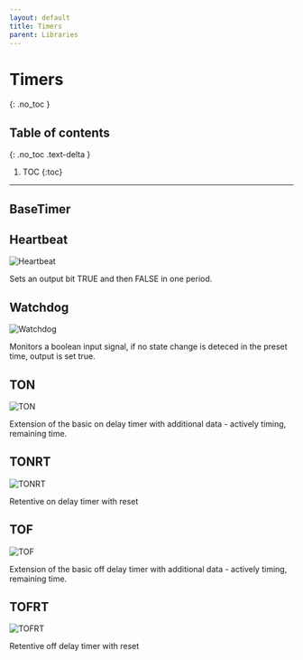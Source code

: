 ```yaml
---
layout: default
title: Timers
parent: Libraries
---
```


# Timers
{: .no_toc }

## Table of contents
{: .no_toc .text-delta }

1. TOC
{:toc}

---

## BaseTimer

## Heartbeat
![Heartbeat](https://raw.githubusercontent.com/TwinCAT-Libre/source/blob/master/TcL_Timers/imgs/Heartbeat.jpg)

Sets an output bit TRUE and then FALSE in one period.

## Watchdog
![Watchdog](https://raw.githubusercontent.com/TwinCAT-Libre/source/blob/master/TcL_Timers/imgs/Watchdog.jpg)

Monitors a boolean input signal, if no state change is deteced in the preset time, output is set true. 

## TON
![TON](https://github.com/TwinCAT-Libre/source/blob/master/TcL_Timers/imgs/TON.jpg)

Extension of the basic on delay timer with additional data - actively timing, remaining time. 

## TONRT
![TONRT](https://github.com/TwinCAT-Libre/source/blob/master/TcL_Timers/imgs/TONRT.jpg)

Retentive on delay timer with reset

## TOF
![TOF](https://github.com/TwinCAT-Libre/source/blob/master/TcL_Timers/imgs/TOF.jpg)

Extension of the basic off delay timer with additional data - actively timing, remaining time. 

## TOFRT
![TOFRT](https://github.com/TwinCAT-Libre/source/blob/master/TcL_Timers/imgs/TOFRT.jpg)

Retentive off delay timer with reset

